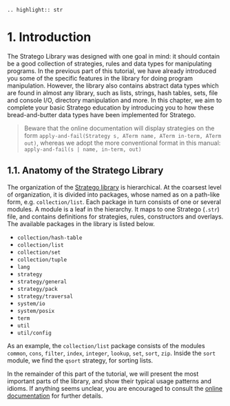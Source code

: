 ```eval_rst
.. highlight:: str
```

# 1. Introduction

The Stratego Library was designed with one goal in mind: it should contain be a good collection of strategies, rules and data types for manipulating programs. In the previous part of this tutorial, we have already introduced you some of the specific features in the library for doing program manipulation. However, the library also contains abstract data types which are found in almost any library, such as lists, strings, hash tables, sets, file and console I/O, directory manipulation and more. In this chapter, we aim to complete your basic Stratego education by introducing you to how these bread-and-butter data types have been implemented for Stratego.

> Beware that the online documentation will display strategies on the form `apply-and-fail(Strategy s, ATerm name, ATerm in-term, ATerm out)`, whereas we adopt the more conventional format in this manual: `apply-and-fail(s | name, in-term, out)`


## 1.1. Anatomy of the Stratego Library

The organization of the [Stratego library](https://stratego.martijndwars.nl/) is hierarchical. At the coarsest level of organization, it is divided into packages, whose named as on a path-like form, e.g. `collection/list`. Each package in turn consists of one or several modules. A module is a leaf in the hierarchy. It maps to one Stratego (`.str`) file, and contains definitions for strategies, rules, constructors and overlays. The available packages in the library is listed below.

* `collection/hash-table`
* `collection/list`
* `collection/set`
* `collection/tuple`
* `lang`
* `strategy`
* `strategy/general`
* `strategy/pack`
* `strategy/traversal`
* `system/io`
* `system/posix`
* `term`
* `util`
* `util/config`

As an example, the `collection/list` package consists of the modules `common`, `cons`, `filter`, `index`, `integer`, `lookup`, `set`, `sort`, `zip`. Inside the `sort` module, we find the `qsort` strategy, for sorting lists.

In the remainder of this part of the tutorial, we will present the most important parts of the library, and show their typical usage patterns and idioms. If anything seems unclear, you are encouraged to consult the [online documentation](http://releases.strategoxt.org/docs/api/libstratego-lib/libstratego-lib-docs-stable/docs/) for further details.
